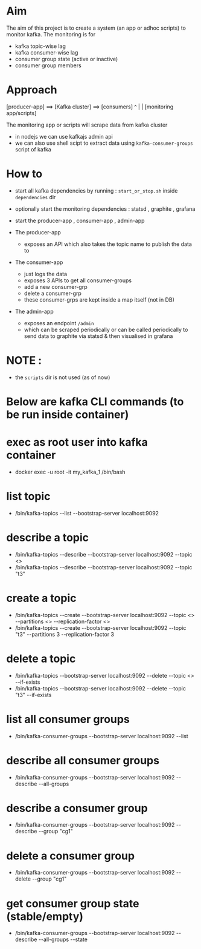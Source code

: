 


# Aim
The aim of this project is to create a system (an app or adhoc scripts) to monitor kafka.
The monitoring is for 
- kafka topic-wise lag 
- kafka consumer-wise lag
- consumer group state (active or inactive)
- consumer group members


# Approach

[producer-app] ==> [Kafka cluster] ==> [consumers]
                        ^
                        |
                        |
                [monitoring app/scripts]


The monitoring app or scripts will scrape data from kafka cluster
- in nodejs we can use kafkajs admin api
- we can also use shell scipt to extract data using `kafka-consumer-groups` script of kafka


# How to
- start all kafka dependencies by running :  `start_or_stop.sh` inside `dependencies` dir
- optionally start the monitoring dependencies : statsd , graphite , grafana
- start the producer-app , consumer-app , admin-app


- The producer-app
    - exposes an API which also takes the topic name to publish the data to

- The consumer-app
    - just logs the data 
    - exposes 3 APIs to get all consumer-groups
    - add a new consumer-grp
    - delete a consumer-grp
    - these consumer-grps are kept inside a map itself (not in DB)

- The admin-app 
    - exposes an endpoint `/admin`
    - which can be scraped periodically or can be called periodically to send data to graphite via statsd & then visualised in grafana 



# NOTE : 
- the `scripts` dir is not used (as of now)


# Below are kafka CLI commands (to be run inside container)

# exec as root user into kafka container
- docker exec -u root -it my_kafka_1 /bin/bash

# list topic
- /bin/kafka-topics --list --bootstrap-server localhost:9092

# describe a topic
- /bin/kafka-topics --describe --bootstrap-server localhost:9092 --topic <>
- /bin/kafka-topics --describe --bootstrap-server localhost:9092 --topic "t3"

# create a topic
- /bin/kafka-topics --create --bootstrap-server localhost:9092 --topic <> --partitions <> --replication-factor <>
- /bin/kafka-topics --create --bootstrap-server localhost:9092 --topic "t3" --partitions 3 --replication-factor 3

# delete a topic
- /bin/kafka-topics --bootstrap-server localhost:9092 --delete --topic <> --if-exists
- /bin/kafka-topics --bootstrap-server localhost:9092 --delete --topic "t3" --if-exists


# list all consumer groups
- /bin/kafka-consumer-groups --bootstrap-server localhost:9092 --list

# describe all consumer groups
- /bin/kafka-consumer-groups --bootstrap-server localhost:9092 --describe --all-groups

# describe a consumer group
- /bin/kafka-consumer-groups --bootstrap-server localhost:9092 --describe --group "cg1"

# delete a consumer group
- /bin/kafka-consumer-groups --bootstrap-server localhost:9092 --delete --group "cg1"

# get consumer group state (stable/empty)
- /bin/kafka-consumer-groups --bootstrap-server localhost:9092 --describe --all-groups --state
